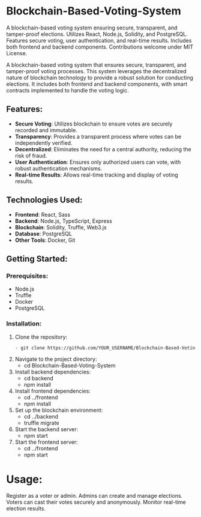# Blockchain-Based-Voting-System
A blockchain-based voting system ensuring secure, transparent, and tamper-proof elections. Utilizes React, Node.js, Solidity, and PostgreSQL. Features secure voting, user authentication, and real-time results. Includes both frontend and backend components. Contributions welcome under MIT License.

A blockchain-based voting system that ensures secure, transparent, and tamper-proof voting processes. This system leverages the decentralized nature of blockchain technology to provide a robust solution for conducting elections. It includes both frontend and backend components, with smart contracts implemented to handle the voting logic.

## Features:
- **Secure Voting**: Utilizes blockchain to ensure votes are securely recorded and immutable.
- **Transparency**: Provides a transparent process where votes can be independently verified.
- **Decentralized**: Eliminates the need for a central authority, reducing the risk of fraud.
- **User Authentication**: Ensures only authorized users can vote, with robust authentication mechanisms.
- **Real-time Results**: Allows real-time tracking and display of voting results.

## Technologies Used:
- **Frontend**: React, Sass
- **Backend**: Node.js, TypeScript, Express
- **Blockchain**: Solidity, Truffle, Web3.js
- **Database**: PostgreSQL
- **Other Tools**: Docker, Git

## Getting Started:
### Prerequisites:
- Node.js
- Truffle
- Docker
- PostgreSQL

### Installation:
1. Clone the repository:
   ```bash
   - git clone https://github.com/YOUR_USERNAME/Blockchain-Based-Voting-System.git
2. Navigate to the project directory:
   - cd Blockchain-Based-Voting-System
3. Install backend dependencies:
   - cd backend
   - npm install
4. Install frontend dependencies:
   - cd ../frontend
   - npm install
5. Set up the blockchain environment:
   - cd ../backend
   - truffle migrate
6. Start the backend server:
   - npm start
7. Start the frontend server:
   - cd ../frontend
   - npm start
   
# Usage:
Register as a voter or admin.
Admins can create and manage elections.
Voters can cast their votes securely and anonymously.
Monitor real-time election results.
